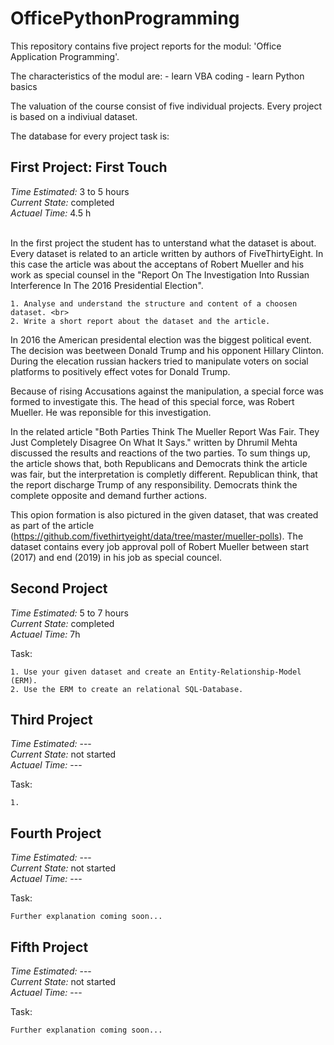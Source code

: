 # OfficePythonProgramming
This repository contains five project reports for the modul: 'Office Application Programming'. </br>

The characteristics of the modul are:
    - learn VBA coding
    - learn Python basics

The valuation of the course consist of five individual projects. Every project is based on a indiviual dataset. 

The database for every project task is: 


## First Project: First Touch
*Time Estimated:*   3 to 5 hours    <br>
*Current State:*    completed       <br>
*Actuael Time:*     4.5 h           <br>

<br>
In the first project the student has to unterstand what the dataset is about. Every dataset is related to an article written by authors of FiveThirtyEight.
In this case the article was about the acceptans of Robert Mueller and his work as special counsel in the "Report On The Investigation Into Russian Interference In The 2016 Presidential Election".

    1. Analyse and understand the structure and content of a choosen dataset. <br>
    2. Write a short report about the dataset and the article.

In 2016 the American presidental election was the biggest political event. The decision was beetween Donald Trump and his opponent Hillary Clinton. 
During the elecation russian hackers tried to manipulate voters on social platforms to positively effect votes for Donald Trump.<br>

Because of rising Accusations against the manipulation, a special force was formed to investigate this. The head of this special force, was Robert Mueller. 
He was reponsible for this investigation. 

In the related article "Both Parties Think The Mueller Report Was Fair. They Just Completely Disagree On What It Says." written by Dhrumil Mehta discussed the results and reactions of the two parties.
To sum things up, the article shows that, both Republicans and Democrats think the article was fair, but the interpretation is completly different. 
    Republican think, that the report discharge Trump of any responsibility. 
    Democrats think the complete opposite and demand further actions.

This opion formation is also pictured in the given dataset, that was created as part of the article (https://github.com/fivethirtyeight/data/tree/master/mueller-polls). The dataset contains every job approval poll of Robert Mueller between start (2017) and end (2019) in his job as special councel.


## Second Project
*Time Estimated:*   5 to 7 hours    <br>
*Current State:*    completed       <br>
*Actuael Time:*     7h              <br>

Task: <br>

    1. Use your given dataset and create an Entity-Relationship-Model (ERM).
    2. Use the ERM to create an relational SQL-Database.

## Third Project
*Time Estimated:*   ---             <br>
*Current State:*    not started     <br>
*Actuael Time:*     ---             <br>

Task: <br>

    1. 



## Fourth Project
*Time Estimated:*   ---             <br>
*Current State:*    not started     <br>
*Actuael Time:*     ---             <br>

Task: <br>

    Further explanation coming soon...

## Fifth Project
*Time Estimated:*   ---             <br>
*Current State:*    not started     <br>
*Actuael Time:*     ---             <br>

Task: <br>

    Further explanation coming soon...
